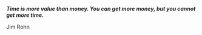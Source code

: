 _**Time is more value than money. You can get more money, but you cannot get more time.**_

Jim Rohn














<!--

<td> <img height="200em" src="https://github-readme-stats.vercel.app/api/top-langs/?username=alan77f1&langs_count=6&layout=compact&hide_border=true&theme=react" /></td>

https://www.facebook.com/bvtan2508
https://www.linkedin.com/in/vantanbui/
https://www.instagram.com/bvtan.bvt/
https://x.com/vantanbui25

 -->
